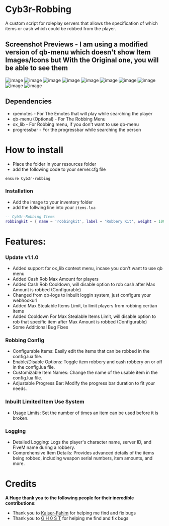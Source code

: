 # Cyb3r-Robbing
A custom script for roleplay servers that allows the specification of which items or cash which could be robbed from the player.

## Screenshot Previews - I am using a modified version of qb-menu which doesn't show Item Images/Icons but With the Original one, you will be able to see them
![image](https://media.discordapp.net/attachments/1213222011170717706/1252421091125891163/Screenshot_430.png?ex=66722788&is=6670d608&hm=9b137ce95220e5717428bbcb63d1313824da4bf0aeff14e658e81b404845aba8&=&format=webp&quality=lossless&width=1193&height=671)
![image](https://media.discordapp.net/attachments/1213222011170717706/1252421092065284177/Screenshot_431.png?ex=66722789&is=6670d609&hm=76439cda76b50a64e43ccc58f3c6a899a2518462fc0d2de98c239ebce477f144&=&format=webp&quality=lossless&width=1193&height=671)
![image](https://cdn.discordapp.com/attachments/1213222011170717706/1252421092744892497/Screenshot_432.png?ex=66722789&is=6670d609&hm=fc81f8a2cb808f77b92c2aa583a725d6f907b30d9020bdf8e408174b8f0fabc8&)
![image](https://cdn.discordapp.com/attachments/1213222011170717706/1252421095139709010/Screenshot_433.png?ex=66722789&is=6670d609&hm=57123299f03180b7b4a2075c79252862534e72fe1acc708fd99e3374e4ffc285&)
![image](https://cdn.discordapp.com/attachments/1213222011170717706/1253423768706093078/Screenshot_443.png?ex=6675cd59&is=66747bd9&hm=f95804f59dddc39a3c68f245b03897e0c34581527047756505add136b9606b86&)
![image](https://cdn.discordapp.com/attachments/1213222011170717706/1253423770329288835/Screenshot_445.png?ex=6675cd5a&is=66747bda&hm=0bdf51d95dbfbcf65a981c53a05dd00ab22e8ed0ccf829129a7579a0c3e9599e&)
![image](https://cdn.discordapp.com/attachments/1213222011170717706/1253423769423188081/Screenshot_444.png?ex=6675cd5a&is=66747bda&hm=a0534f5567132d8444c39fdda8005ed6cc21dacd9ccd7378cfe2c3179d69c073&)
![image](https://cdn.discordapp.com/attachments/1213222011170717706/1253423770954109041/Screenshot_446.png?ex=6675cd5a&is=66747bda&hm=b580147ce224c811ced09aee834b0e97f2d3edb561883a0189232fea5b6c894c&)
![image](https://cdn.discordapp.com/attachments/1213222011170717706/1252424125792649276/image.png?ex=66722a5c&is=6670d8dc&hm=fe2a341afffd4582cadf3685727717769d5c0de389d1a4625724944c13ce1fec&)
![image](https://cdn.discordapp.com/attachments/1213222011170717706/1252424329568849982/image.png?ex=66722a8d&is=6670d90d&hm=8a023528bcdc3963264252ff34c89ab5b28914db3d2b3897106400f5600b1e5c&)

## Dependencies
- rpemotes - For The Emotes that will play while searching the player
- qb-menu (Optional) - For The Robbing Menu
- ox_lib - For Robbing menu, if you don't want to use qb-menu
- progressbar - For the progressbar while searching the person

# How to install

- Place the folder in your resources folder
- add the following code to your server.cfg file

```
ensure Cyb3r-robbing
```
### Installation

- Add the image to your inventory folder
- add the follwing line into your `items.lua`

```lua
-- Cyb3r-Robbing Items
robbingkit = { name = 'robbingkit', label = 'Robbery Kit', weight = 1000, type = 'item', image = 'robbingkit.png', unique = true, useable = true, shouldClose = true, description = 'A Robbery Kit that can be used to search people' },
```

# Features:
### Update v1.1.0
- Added support for ox_lib context menu, incase you don't want to use qb menu
- Added Cash Rob Max Amount for players
- Added Cash Rob Cooldown, will disable option to rob cash after Max Amount is robbed (Configurable)
- Changed from qb-logs to inbuilt loggin system, just configure your webhookurl
- Added Max Stealable Items Limit, to limit players from robbing certian items 
- Added Cooldown For Max Stealable Items Limit, will disable option to rob that specific item after Max Amount is robbed (Configurable)
- Some Additional Bug Fixes

### Robbing Config
- Configurable Items: Easily edit the items that can be robbed in the config.lua file.
- Enable/Disable Options: Toggle item robbery and cash robbery on or off in the config.lua file.
- Customizable Item Names: Change the name of the usable item in the config.lua file.
- Adjustable Progress Bar: Modify the progress bar duration to fit your needs.

### Inbuilt Limited Item Use System
- Usage Limits: Set the number of times an item can be used before it is broken.

### Logging
- Detailed Logging: Logs the player's character name, server ID, and FiveM name during a robbery.
- Comprehensive Item Details: Provides advanced details of the items being robbed, including weapon serial numbers, item amounts, and more.

# Credits

**A Huge thank you to the following people for their incredible contributions:**
- Thank you to [Kaiser-Fahim](https://github.com/KaiserFahim) for helping me find and fix bugs
- Thank you to [G H 0 S T](https://github.com/NoT-Gh0sT) for helping me find and fix bugs